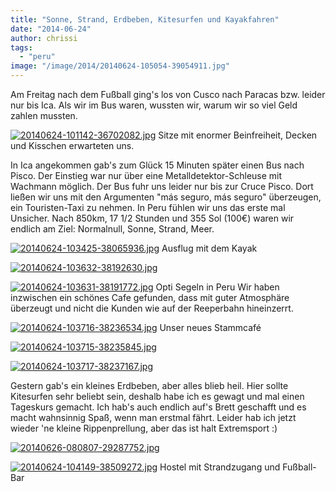 ```yaml
---
title: "Sonne, Strand, Erdbeben, Kitesurfen und Kayakfahren"
date: "2014-06-24"
author: chrissi
tags: 
  - "peru"
image: "/image/2014/20140624-105054-39054911.jpg"
---
```


Am Freitag nach dem Fußball ging's los von Cusco nach Paracas bzw. leider nur bis Ica. Als wir im Bus waren, wussten wir, warum wir so viel Geld zahlen mussten.

[![20140624-101142-36702082.jpg](images/20140624-101142-36702082.jpg)](https://hafenstrand.wordpress.com/wp-content/uploads/2014/06/20140624-101142-36702082.jpg) Sitze mit enormer Beinfreiheit, Decken und Kisschen erwarteten uns.

In Ica angekommen gab's zum Glück 15 Minuten später einen Bus nach Pisco. Der Einstieg war nur über eine Metalldetektor-Schleuse mit Wachmann möglich. Der Bus fuhr uns leider nur bis zur Cruce Pisco. Dort ließen wir uns mit den Argumenten "más seguro, más seguro" überzeugen, ein Touristen-Taxi zu nehmen. In Peru fühlen wir uns das erste mal Unsicher. Nach 850km, 17 1/2 Stunden und 355 Sol (100€) waren wir endlich am Ziel: Normalnull, Sonne, Strand, Meer.

[![20140624-103425-38065936.jpg](images/20140624-103425-38065936.jpg)](https://hafenstrand.wordpress.com/wp-content/uploads/2014/06/20140624-103425-38065936.jpg) Ausflug mit dem Kayak

[![20140624-103632-38192630.jpg](images/20140624-103632-38192630.jpg)](https://hafenstrand.wordpress.com/wp-content/uploads/2014/06/20140624-103632-38192630.jpg)

[![20140624-103631-38191772.jpg](images/20140624-103631-38191772.jpg)](https://hafenstrand.wordpress.com/wp-content/uploads/2014/06/20140624-103631-38191772.jpg) Opti Segeln in Peru Wir haben inzwischen ein schönes Cafe gefunden, dass mit guter Atmosphäre überzeugt und nicht die Kunden wie auf der Reeperbahn hineinzerrt.

[![20140624-103716-38236534.jpg](images/20140624-103716-38236534.jpg)](https://hafenstrand.wordpress.com/wp-content/uploads/2014/06/20140624-103716-38236534.jpg) Unser neues Stammcafé

[![20140624-103715-38235845.jpg](images/20140624-103715-38235845.jpg)](https://hafenstrand.wordpress.com/wp-content/uploads/2014/06/20140624-103715-38235845.jpg)

[![20140624-103717-38237167.jpg](images/20140624-103717-38237167.jpg)](https://hafenstrand.wordpress.com/wp-content/uploads/2014/06/20140624-103717-38237167.jpg)

Gestern gab's ein kleines Erdbeben, aber alles blieb heil. Hier sollte Kitesurfen sehr beliebt sein, deshalb habe ich es gewagt und mal einen Tageskurs gemacht. Ich hab's auch endlich auf's Brett geschafft und es macht wahnsinnig Spaß, wenn man erstmal fährt. Leider hab ich jetzt wieder 'ne kleine Rippenprellung, aber das ist halt Extremsport :)

[![20140626-080807-29287752.jpg](images/20140626-080807-29287752.jpg)](https://hafenstrand.wordpress.com/wp-content/uploads/2014/06/20140626-080807-29287752.jpg)

[![20140624-104149-38509272.jpg](images/20140624-104149-38509272.jpg)](https://hafenstrand.wordpress.com/wp-content/uploads/2014/06/20140624-104149-38509272.jpg) Hostel mit Strandzugang und Fußball-Bar
